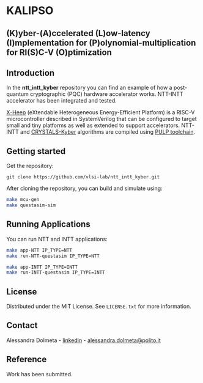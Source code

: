 # **KALIPSO**

## (K)yber-(A)ccelerated (L)ow-latency (I)mplementation for (P)olynomial-multiplication for RI(S)C-V (O)ptimization 

## Introduction
In the **ntt_intt_kyber** repository you can find an example of how a post-quantum cryptographic (PQC) hardware accelerator works. 
NTT-INTT accelerator has been integrated and tested.

[X-Heep](https://github.com/esl-epfl/x-heep.git) (eXtendable Heterogeneous Energy-Efficient Platform) is a RISC-V microcontroller described in SystemVerilog that can be configured to target small and tiny platforms as well as extended to support accelerators. NTT-INTT and [CRYSTALS-Kyber](https://github.com/PQClean/PQClean/tree/master/crypto_kem) algorithms are compiled using [PULP toolchain](https://github.com/pulp-platform/pulp-riscv-gnu-toolchain).


## Getting started
Get the repository:
```
git clone https://github.com/vlsi-lab/ntt_intt_kyber.git
```
After cloning the repository, you can build and simulate using:

```sh
make mcu-gen
make questasim-sim
```

## Running Applications

You can run NTT and INTT applications:

```sh
make app-NTT IP_TYPE=NTT
make run-NTT-questasim IP_TYPE=NTT
```
```sh
make app-INTT IP_TYPE=INTT
make run-INTT-questasim IP_TYPE=INTT

```

<!-- LICENSE -->
## License
Distributed under the MIT License.
See `LICENSE.txt` for more information.


<!-- CONTACT -->
## Contact
Alessandra Dolmeta - [linkedin](https://www.linkedin.com/in/alessandra-dolmeta-4884301a3/) - alessandra.dolmeta@polito.it


## Reference
Work has been submitted. 

